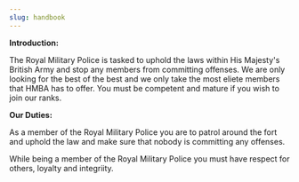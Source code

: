 ```yaml
---
slug: handbook
---
```


**Introduction:**

The Royal Military Police is tasked to uphold the laws within His Majesty's British Army and stop any members from committing offenses. 
We are only looking for the best of the best and we only take the most eliete members that HMBA has to offer. 
You must be competent and mature if you wish to join our ranks.

**Our Duties:**

As a member of the Royal Military Police you are to patrol around the fort and uphold the law and make sure that nobody is committing any offenses. 

While being a member of the Royal Military Police you must have respect for others, loyalty and integriity.
